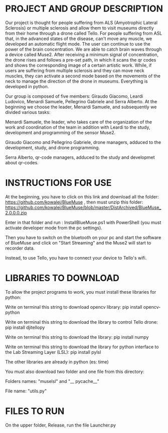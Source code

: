 # PROJECT AND GROUP DESCRIPTION
Our project is thought for people suffering from ALS (Amyotrophic Lateral Sclerosis) or multiple sclerosis and allow them to visit museums directly from their home through a drone called Tello. For people suffering from ASL that, in the advanced states of the disease, can't move any muscle, we developed an automatic flight mode. The user can continue to use the power of the brain concentration. We are able to catch brain waves through a device called Muse2. After receiving a minimum signal of concentration, the drone rises and follows a pre-set path, in which it scans the qr codes and shows the corresponding image of a certain artistic work. While, if users are suffering from multiple sclerosis and they can move neck muscles, they can activate a second mode based on the movements of the neck to manage the direction of the drone in museums. Everything is developed in python.

Our group is composed of five members: Giraudo Giacomo, Leardi Ludovico, Menardi Samuele, Pellegrino Gabriele and Serra Alberto. At the beginning we choose the leader, Menardi Samuele, and subsequently we divided various tasks:

Menardi Samuele, the leader, who takes care of the organization of the work and coordination of the team in addition with Leardi to the study, development and programming of the sensor Muse2.

Giraudo Giacomo and Pellegrino Gabriele, drone managers, adduced to the development, study, and drone programming.

Serra Alberto, qr-code managers, adduced to the study and developmet about qr-codes.

# INSTRUCTIONS FOR USE
At the beginning, you have to click on this link and download all the folder: https://github.com/kowalej/BlueMuse , then must unzip this folder: https://github.com/kowalej/BlueMuse/blob/master/DistArchived/BlueMuse_2.0.0.0.zip

Enter in that folder and run : InstallBlueMuse.ps1 with PowerShell (you must activate developer mode from the pc settings).

Then you have to switch on the bluetooth on your pc and start the software of BlueMuse and click on "Start Streaming" and the Muse2 will start to recorder data.

Instead, to use Tello, you have to connect your device to Tello's wifi.


# LIBRARIES TO DOWNLOAD
To allow the project programs to work, you must install these libraries for python:

Write on terminal this string to download opencv library: pip install opencv-python

Write on terminal this string to download the library to control Tello drone: pip install djitellopy

Write on terminal this string to download the library: pip install numpy

Write on terminal this string to download the library for python interface to the Lab Streaming Layer (LSL): pip install pylsl

The other libraries are already in python (es: time)

You must also download two folder and one file from this directory: 

Folders names: "muselsl" and "__ pycache__"

File name: "utils.py"


# FILES TO RUN
On the upper folder, Release, run the file Launcher.py
